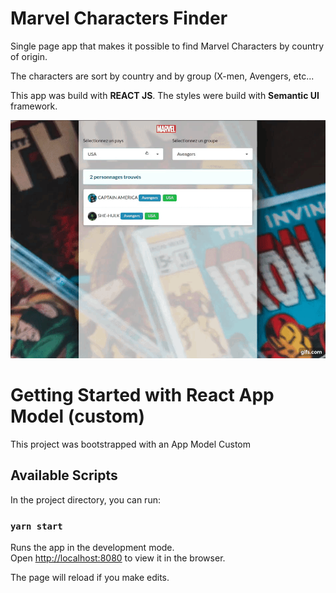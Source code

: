 # Marvel Characters Finder

Single page app that makes it possible to find Marvel Characters by country of origin.

The characters are sort by country and by group (X-men, Avengers, etc... 

This app was build with **REACT JS**.
The styles were build with **Semantic UI** framework.

!['résultat'](./gif.gif)

# Getting Started with React App Model (custom)

This project was bootstrapped with an App Model Custom

## Available Scripts

In the project directory, you can run:

### `yarn start`

Runs the app in the development mode.\
Open [http://localhost:8080](http://localhost:8080) to view it in the browser.

The page will reload if you make edits.
